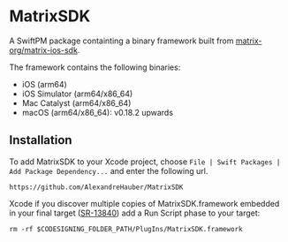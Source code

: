 # MatrixSDK

A SwiftPM package containting a binary framework built from [matrix-org/matrix-ios-sdk](https://github.com/matrix-org/matrix-ios-sdk/pull/983).

The framework contains the following binaries:
- iOS (arm64)
- iOS Simulator (arm64/x86_64)
- Mac Catalyst (arm64/x86_64)
- macOS (arm64/x86_64): v0.18.2 upwards

## Installation

To add MatrixSDK to your Xcode project, choose `File | Swift Packages | Add Package Dependency...` and enter the following url.
```
https://github.com/AlexandreHauber/MatrixSDK
```

Xcode if you discover multiple copies of MatrixSDK.framework embedded in your final target ([SR-13840](https://bugs.swift.org/browse/SR-13840)) add a Run Script phase to your target:
```
rm -rf $CODESIGNING_FOLDER_PATH/PlugIns/MatrixSDK.framework
```
